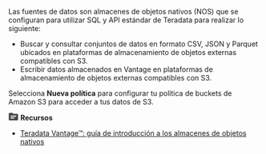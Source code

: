 Las fuentes de datos son almacenes de objetos nativos (NOS) que se configuran para utilizar SQL y API estándar de Teradata para realizar lo siguiente:

-   Buscar y consultar conjuntos de datos en formato CSV, JSON y Parquet ubicados en plataformas de almacenamiento de objetos externas compatibles con S3.
-   Escribir datos almacenados en Vantage en plataformas de almacenamiento de objetos externas compatibles con S3.

Selecciona **Nueva política** para configurar tu política de buckets de Amazon S3 para acceder a tus datos de S3.

![](../Images/fluto-icn-resources.png) **Recursos**

-   [Teradata Vantage™: guía de introducción a los almacenes de objetos nativos](https://docs.teradata.com/r/Teradata-VantageTM-Native-Object-Store-Getting-Started-Guide/June-2022)
